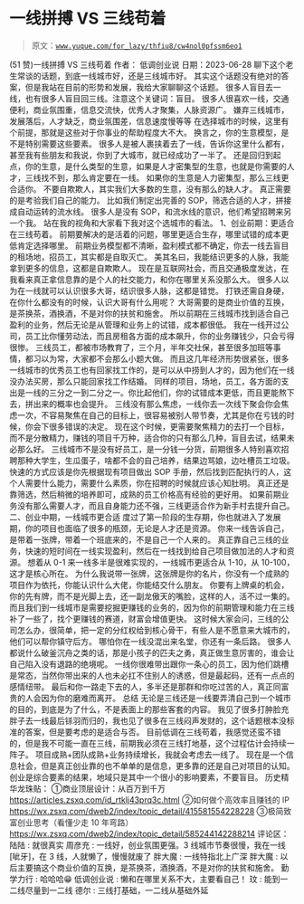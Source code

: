# 一线拼搏 VS 三线苟着

> 原文：[`www.yuque.com/for_lazy/thfiu8/cw4nol0pfssm6eo1`](https://www.yuque.com/for_lazy/thfiu8/cw4nol0pfssm6eo1)

<ne-h2 id="cec3b8b6" data-lake-id="cec3b8b6"><ne-heading-ext><ne-heading-anchor></ne-heading-anchor><ne-heading-fold></ne-heading-fold></ne-heading-ext><ne-heading-content><ne-text id="uf172a63b">(51 赞)一线拼搏 VS 三线苟着</ne-text></ne-heading-content></ne-h2> <ne-p id="uca805343" data-lake-id="uca805343"><ne-text id="ua1befc35">作者： 低调创业说</ne-text></ne-p> <ne-p id="ub588c85b" data-lake-id="ub588c85b"><ne-text id="u68100e83">日期：2023-06-28</ne-text></ne-p> <ne-p id="ubdc0fb52" data-lake-id="ubdc0fb52"><ne-text id="uade9dd71">聊下这个老生常谈的话题，到底一线城市好，还是三线城市好。</ne-text></ne-p> <ne-p id="ue7bd2439" data-lake-id="ue7bd2439"><ne-text id="u69e99a05">其实这个话题没有绝对的答案，但是我站在目前的形势和发展，我给大家聊聊这个话题。</ne-text></ne-p> <ne-p id="uee1915d2" data-lake-id="uee1915d2"><ne-text id="ubecf2526">很多人盲目去一线，也有很多人盲目回三线。注意这个关键词：盲目。</ne-text></ne-p> <ne-p id="u3e378f42" data-lake-id="u3e378f42"><ne-text id="u881d138d">很多人很喜欢一线，交通便利，商业氛围重，信息交流快，优秀人才聚集，人脉资源广。</ne-text></ne-p> <ne-p id="u93101bc8" data-lake-id="u93101bc8"><ne-text id="ua6c4d076">嫌弃三线城市，发展落后，人才缺乏，商业氛围差，信息速度慢等等</ne-text></ne-p> <ne-p id="u95f1bab4" data-lake-id="u95f1bab4"><ne-text id="uddb59c89">在选择城市的时候，这里有个前提，那就是这些对于你事业的帮助程度大不大。</ne-text></ne-p> <ne-p id="ucc43a0b6" data-lake-id="ucc43a0b6"><ne-text id="ue080d2d2">换言之，你的生意模型，是不是特别需要这些要素。</ne-text></ne-p> <ne-p id="u04e5dfd7" data-lake-id="u04e5dfd7"><ne-text id="ua3311a6d">很多人是被人裹挟着去了一线，告诉你这里什么都有，甚至我有些朋友和我说，你到了大城市，就已经成功了一半了。</ne-text></ne-p> <ne-p id="u96c585de" data-lake-id="u96c585de"><ne-text id="u0076047c">还是回归到起点，你的生意，是什么类型的生意，如果是人才密集型的生意，也就是你需要的人才，三线找不到，那么肯定要在一线。</ne-text></ne-p> <ne-p id="u01198b16" data-lake-id="u01198b16"><ne-text id="u21431f4f">如果你的生意是人力密集型，那么三线更合适你。</ne-text></ne-p> <ne-p id="u9183a351" data-lake-id="u9183a351"><ne-text id="u8407e24d">不要自欺欺人，其实我们大多数的生意，没有那么的缺人才。</ne-text></ne-p> <ne-p id="ud20b622e" data-lake-id="ud20b622e"><ne-text id="u6568c3ea">真正需要的是考验我们自己的能力。</ne-text></ne-p> <ne-p id="ube6866e1" data-lake-id="ube6866e1"><ne-text id="u0e37d602">比如我们制定出完善的 SOP，筛选合适的人才，拼接成自动运转的流水线。</ne-text></ne-p> <ne-p id="ufd12b6d6" data-lake-id="ufd12b6d6"><ne-text id="u1dd2e75f">很多人是没有 SOP，和流水线的意识，他们希望招聘来另一个我。</ne-text></ne-p> <ne-p id="udb37f2a9" data-lake-id="udb37f2a9"><ne-text id="u70f8b816">站在我的视角和大家看下我对这个选城市的看法。</ne-text></ne-p> <ne-h3 id="ab03e260" data-lake-id="ab03e260"><ne-heading-ext><ne-heading-anchor></ne-heading-anchor><ne-heading-fold></ne-heading-fold></ne-heading-ext><ne-heading-content><ne-text id="ub7bcdfef" ne-bold="true">1、创业前期：更适合在三线苟着。</ne-text></ne-heading-content></ne-h3> <ne-p id="u9278ab08" data-lake-id="u9278ab08"><ne-text id="uc3a0c3c9">前期要解决的是活着的问题，哪里更适合生存，哪里试错的成本更低肯定选择哪里。</ne-text></ne-p> <ne-p id="u15eb5bdc" data-lake-id="u15eb5bdc"><ne-text id="u8db40b1e">前期业务模型都不清晰，盈利模式都不确定，你去一线去盲目的租场地，招员工，其实都是自取灭亡。</ne-text></ne-p> <ne-p id="ucb62d140" data-lake-id="ucb62d140"><ne-text id="u2a496359">美其名曰，我能结识更多的人脉，我能拿到更多的信息，这都是自欺欺人。</ne-text></ne-p> <ne-p id="u8db205ef" data-lake-id="u8db205ef"><ne-text id="u25691efe">现在是互联网社会，而且交通极度发达，在我看来真正拿信息靠的是个人的社交能力，和你在哪里关系没那么大。</ne-text></ne-p> <ne-p id="ua1c89a42" data-lake-id="ua1c89a42"><ne-text id="u66e179dd">很多人以为在一线就可以认识很多大哥，结识很多人脉，这都是错觉。</ne-text></ne-p> <ne-p id="ua1b44d96" data-lake-id="ua1b44d96"><ne-text id="uf747e6ab">打铁还需自身硬，在你什么都没有的时候，认识大哥有什么用呢？</ne-text></ne-p> <ne-p id="uefe17bf5" data-lake-id="uefe17bf5"><ne-text id="u2fa511da" ne-bold="true">大哥需要的是商业价值的互换，是茶换茶，酒换酒，不是对你的扶贫和施舍。</ne-text></ne-p> <ne-p id="u2aacf219" data-lake-id="u2aacf219"><ne-text id="uc1a8bd07">所以前期在三线城市找到适合自己盈利的业务，然后无论是从管理和业务上的试错，成本都很低。</ne-text></ne-p> <ne-p id="ue9604f0f" data-lake-id="ue9604f0f"><ne-text id="uf42bbd3c">我在一线开过公司，员工比你懂劳动法，而且房租各方面的成本飙升，你的业务赚钱少，只会亏得很惨。</ne-text></ne-p> <ne-p id="u5167c511" data-lake-id="u5167c511"><ne-text id="u80e7bcfd">三线员工，都被市场教育了，三个月，半年交社保，甚至很多加班等事情，都习以为常，大家都不会那么小题大做。</ne-text></ne-p> <ne-p id="u636eb6a5" data-lake-id="u636eb6a5"><ne-text id="u6938335e">而且这几年经济形势很紧张，很多一线城市的优秀员工也有回家找工作的，是可以从中捞到人才的，因为他们在一线没办法买房，那么只能回家找工作结婚。</ne-text></ne-p> <ne-p id="u8e69e7d2" data-lake-id="u8e69e7d2"><ne-text id="u025e2e6c">同样的项目，场地，员工，各方面的支出是一线的三分之一到二分之一。你比起他们，你的试错成本更低，而且更能熬下去，拼出来的概率也会提升。</ne-text></ne-p> <ne-p id="u3176802c" data-lake-id="u3176802c"><ne-text id="u428b52d5">三线没有那么焦虑，一线你去一次线下聚会你会焦虑一次，不容易聚焦在自己的目标上，很容易被别人带节奏，尤其是你在亏钱的时候，你会下很多错误的决定。</ne-text></ne-p> <ne-p id="u61b33282" data-lake-id="u61b33282"><ne-text id="u84222107">现在这个时候，更需要聚焦精力的去打一个目标，而不是分散精力，赚钱的项目千万种，适合你的只有那么几种，盲目去试，结果未必那么好。</ne-text></ne-p> <ne-p id="u39f127b2" data-lake-id="u39f127b2"><ne-text id="ubcec2510">三线城市不是没有好员工，是一分钱一分货，前期很多人特别喜欢招聘那种大学生，生瓜蛋子，啥都不会的自己培养，结果边骂娘，边吐槽员工垃圾。</ne-text></ne-p> <ne-p id="u78271abd" data-lake-id="u78271abd"><ne-text id="ufa859f97">快速的方式应该是你先根据现有项目做出 SOP 手册，然后找到匹配执行的人，这个人需要什么能力，需要什么素质，你在招聘的时候就应该心知肚明。</ne-text></ne-p> <ne-p id="ua5ff3ae7" data-lake-id="ua5ff3ae7"><ne-text id="u718e584d">真正还是靠筛选，然后稍微的培养即可，成熟的员工价格高有经验的更好用。</ne-text></ne-p> <ne-p id="u6e946085" data-lake-id="u6e946085"><ne-text id="uc1cce568">如果前期业务没有那么需要人才，而且自身能力还不强，三线更适合作为新手村去提升自己。</ne-text></ne-p> <ne-h3 id="8e37b295" data-lake-id="8e37b295"><ne-heading-ext><ne-heading-anchor></ne-heading-anchor><ne-heading-fold></ne-heading-fold></ne-heading-ext><ne-heading-content><ne-text id="u81a768c5" ne-bold="true">二、创业中期，一线城市更合适</ne-text></ne-heading-content></ne-h3> <ne-p id="u29a7e7cf" data-lake-id="u29a7e7cf"><ne-text id="uf82b3f48">度过了第一阶段的生存期，你也就进入了发展期，你的项目也面临了很多的瓶颈，无论是人才还是资源。</ne-text></ne-p> <ne-p id="ue1fa8838" data-lake-id="ue1fa8838"><ne-text id="u1729a21e" ne-bold="true">你来一线告诉自己，是带着一张牌，带着一个班底来的，不是自己一个人来的。</ne-text></ne-p> <ne-p id="u0b9ee0b5" data-lake-id="u0b9ee0b5"><ne-text id="ua2436c9f">真正靠自己三线的业务，快速的短时间在一线实现盈利，然后在一线找到给自己项目做加法的人才和资源。</ne-text></ne-p> <ne-p id="uaf13bdd4" data-lake-id="uaf13bdd4"><ne-text id="ua1e78cba" ne-bold="true">想着从 0-1 来一线多半是很难实现的，一线城市更适合从 1-10，从 10-100，这才是核心所在。</ne-text></ne-p> <ne-p id="u9eef887a" data-lake-id="u9eef887a"><ne-text id="u9a9126cc">为什么我说带一张牌，这张牌是你的名片，你没有一个成熟的项目作为依托，你能认识什么大佬，你能结交什么朋友。</ne-text></ne-p> <ne-p id="ued3f3e3a" data-lake-id="ued3f3e3a"><ne-text id="uf3492a74">你要有上牌桌的机会，你的先有牌，而不是光脚上去，还一副龙傲天的嘴脸，这样的人，活不过一集的。</ne-text></ne-p> <ne-p id="u26d8d0f0" data-lake-id="u26d8d0f0"><ne-text id="u35425596">而且我们到一线城市是需要挖掘更赚钱的业务的，因为你的前期管理和能力在三线补了一些了，找个更赚钱的赛道，财富会增值更快。</ne-text></ne-p> <ne-p id="u317333c6" data-lake-id="u317333c6"><ne-text id="u523993e4">这时候大家会问，三线的公司怎么办，很简单，把一定的分红权给到核心骨干，有些人是不愿意来大城市的，他们可以帮你镇守后方。</ne-text></ne-p> <ne-p id="u3201bfe2" data-lake-id="u3201bfe2"><ne-text id="u420272b2">哪怕你在一线没混出来名堂，你还有一条后路。</ne-text></ne-p> <ne-p id="udacbece7" data-lake-id="udacbece7"><ne-text id="udaa715a8">很多人都说什么破釜沉舟之类的话，那是小孩子的匹夫之勇，真正做生意厉害的，谁会让自己陷入没有退路的绝境呢。</ne-text></ne-p> <ne-p id="u199a88f4" data-lake-id="u199a88f4"><ne-text id="u616f469e">一线你很难带出跟你一条心的员工，因为他们跳槽是常态，当然你带出来的人也未必扛不住别人的诱惑，但是最起码，还有一点点的感情纽带。</ne-text></ne-p> <ne-p id="uc86dff44" data-lake-id="uc86dff44"><ne-text id="ud91389f2">最后和你一路走下去的人，多半还是那群和你吃过苦的人，真正同富贵的人会因为你的磨难而离开。</ne-text></ne-p> <ne-h3 id="088f85ab" data-lake-id="088f85ab"><ne-heading-ext><ne-heading-anchor></ne-heading-anchor><ne-heading-fold></ne-heading-fold></ne-heading-ext><ne-heading-content><ne-text id="u846afa19" ne-bold="true">总结</ne-text></ne-heading-content></ne-h3> <ne-p id="u692d697b" data-lake-id="u692d697b"><ne-text id="u97ccf6fc">无论是三线还是一线要弄清自己到一个城市的目的，到底是为了什么，不是表面上的那些客套的内容。</ne-text></ne-p> <ne-p id="u2859c054" data-lake-id="u2859c054"><ne-text id="u50995b3f">我见了很多打肿脸充胖子去一线最后铩羽而归的，我也见了很多在三线闷声发财的，这个话题根本没标准的答案，但是要考虑的是适合与否。</ne-text></ne-p> <ne-p id="u3991a37b" data-lake-id="u3991a37b"><ne-text id="u2152574a">目前低调在三线苟着，我感觉还蛮不错的，但是我不可能一直在三线，前期我必须在三线打地基，这个过程估计会持续一阵子。</ne-text></ne-p> <ne-p id="u0a4d4803" data-lake-id="u0a4d4803"><ne-text id="u7e5e596b">项目成熟+团队成熟+业务持续增长，我就会考虑去一线了。</ne-text></ne-p> <ne-p id="ua8fb7496" data-lake-id="ua8fb7496"><ne-text id="u5cbf3b31">现在是一个信息社会，但是真正创业靠的也不单单的是信息，更多靠的还是自己对项目的认知。</ne-text></ne-p> <ne-p id="u1a21bfa4" data-lake-id="u1a21bfa4"><ne-text id="udf88df62">创业是综合要素的结果，地域只是其中一个很小的影响要素，不要盲目。</ne-text></ne-p> <ne-p id="u7503e8bd" data-lake-id="u7503e8bd"><ne-text id="u8490da93">历史精华龙珠贴：</ne-text></ne-p> <ne-p id="u52f57159" data-lake-id="u52f57159"><ne-text id="u563a6968">①商业顶层设计：从百万到千万</ne-text></ne-p> <ne-p id="u7c788acf" data-lake-id="u7c788acf">[<ne-text id="u688f1a92" ne-underline="true">https://articles.zsxq.com/id_rtklj43prq3c.html</ne-text>](https://articles.zsxq.com/id_rtklj43prq3c.html)</ne-p> <ne-p id="ufbb81dab" data-lake-id="ufbb81dab"><ne-text id="ue935692a" style="background-color: rgb(255, 255, 255); color: rgb(47, 48, 52);">②如何做个高效率且赚钱的 IP</ne-text></ne-p> <ne-p id="ue3dc0eaf" data-lake-id="ue3dc0eaf">[<ne-text id="uc8ba3417" ne-underline="true">https://wx.zsxq.com/dweb2/index/topic_detail/415581554228228</ne-text>](https://wx.zsxq.com/dweb2/index/topic_detail/415581554228228)</ne-p> <ne-p id="ua6c4a305" data-lake-id="ua6c4a305"><ne-text id="uf0c8df97" style="background-color: rgb(255, 255, 255); color: rgb(47, 48, 52);">③极简致富创业思考（看懂少走 10 年弯路）</ne-text></ne-p> <ne-p id="u7bb97ca7" data-lake-id="u7bb97ca7">[<ne-text id="u15a46d0d" ne-underline="true">https://wx.zsxq.com/dweb2/index/topic_detail/585244142288214</ne-text>](https://wx.zsxq.com/dweb2/index/topic_detail/585244142288214)</ne-p> <ne-hole id="u68136463" data-lake-id="u68136463"><ne-card data-card-name="hr" data-card-type="block" id="IYUWs" data-event-boundary="card"><ne-p id="ue72c6a28" data-lake-id="ue72c6a28"><ne-text id="u24a55e7f">评论区：</ne-text></ne-p> <ne-p id="u4d6612e7" data-lake-id="u4d6612e7"><ne-text id="ud9815d14">陆陆 : 就很真实</ne-text> <ne-text id="ua4edd879">周彦充 : 一线好，创业氛围更强。3 线城市节奏很慢，我在一线[呲牙]，在 3 线，人就懒了，慢慢就废了</ne-text> <ne-text id="u79d6c618">胖大魔 : 一线特指北上广深</ne-text> <ne-text id="u8d80f02b">胖大魔 : 以后主要搞这个商业价值的互换，是茶换茶，酒换酒，不是对你的扶贫和施舍。</ne-text> <ne-text id="ubd41ce8c">勤学力行 : 哈哈哈😁</ne-text> <ne-text id="u483f9bb8">低调创业说 : 懒和在哪里关系不大，主要看自己！</ne-text> <ne-text id="u2f86fce3">玟 : 能到一二线尽量到一二线</ne-text> <ne-text id="uea4913cc">德尔 : 三线打基础，一二线从基础外延</ne-text></ne-p></ne-card></ne-hole>